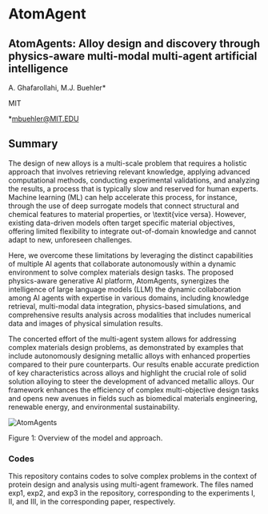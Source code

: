 # AtomAgent

## AtomAgents: Alloy design and discovery through physics-aware multi-modal multi-agent artificial intelligence

A. Ghafarollahi, M.J. Buehler*

MIT

*mbuehler@MIT.EDU

## Summary

The design of new alloys is a multi-scale problem that requires a holistic approach that involves retrieving relevant knowledge, applying advanced computational methods, conducting experimental validations, and analyzing the results, a process that is typically slow and reserved for human experts. Machine learning (ML) can help accelerate this process, for instance, through the use of deep surrogate models that connect structural and chemical features to material properties, or \textit{vice versa}. However, existing data-driven models often target specific material objectives, offering limited flexibility to integrate out-of-domain knowledge and cannot adapt to new, unforeseen challenges. 

Here, we overcome these limitations by leveraging the distinct capabilities of multiple AI agents that collaborate autonomously within a dynamic environment to solve complex materials design tasks. The proposed physics-aware generative AI platform, AtomAgents, synergizes the intelligence of large language models (LLM) the dynamic collaboration among AI agents with expertise in various domains, including knowledge retrieval, multi-modal data integration, physics-based simulations, and comprehensive results analysis across modalities that includes numerical data and images of physical simulation results. 

The concerted effort of the multi-agent system allows for addressing complex materials design problems, as demonstrated by examples that include autonomously designing metallic alloys with enhanced properties compared to their pure counterparts. Our results enable accurate prediction of key characteristics across alloys and highlight the crucial role of solid solution alloying to steer the development of advanced metallic alloys. Our framework enhances the efficiency of complex multi-objective design tasks and opens new avenues in fields such as biomedical materials engineering, renewable energy, and environmental sustainability.

![AtomAgents](https://github.com/user-attachments/assets/e8e74ebe-5bac-49b9-846c-c2c84d679cb6)

Figure 1: Overview of the model and approach. 

### Codes
This repository contains codes to solve complex problems in the context of protein design and analysis using multi-agent framework. The files named exp1, exp2, and exp3 in the repository, corresponding to the experiments I, II, and III, in the corresponding paper, respectively.   
